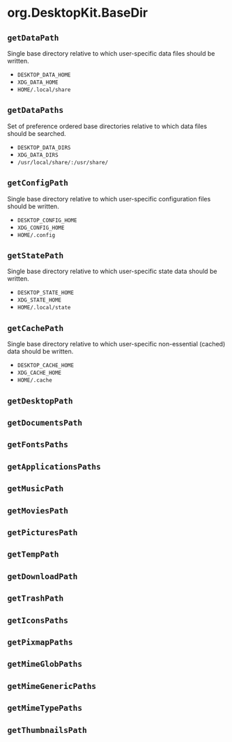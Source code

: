 # org.DesktopKit.BaseDir

## `getDataPath`

Single base directory relative to which user-specific data files should be written.

* `DESKTOP_DATA_HOME`
* `XDG_DATA_HOME`
* `HOME/.local/share`

## `getDataPaths`

Set of preference ordered base directories relative to which data files should be searched.

* `DESKTOP_DATA_DIRS`
* `XDG_DATA_DIRS`
* `/usr/local/share/:/usr/share/`

## `getConfigPath`

Single base directory relative to which user-specific configuration files should be written.

* `DESKTOP_CONFIG_HOME`
* `XDG_CONFIG_HOME`
* `HOME/.config`

## `getStatePath`

Single base directory relative to which user-specific state data should be written.

* `DESKTOP_STATE_HOME`
* `XDG_STATE_HOME`
* `HOME/.local/state`

## `getCachePath`

Single base directory relative to which user-specific non-essential (cached) data should be written. 

* `DESKTOP_CACHE_HOME`
* `XDG_CACHE_HOME`
* `HOME/.cache`

## `getDesktopPath`
## `getDocumentsPath`
## `getFontsPaths`
## `getApplicationsPaths`
## `getMusicPath`
## `getMoviesPath`
## `getPicturesPath`
## `getTempPath`
## `getDownloadPath`
## `getTrashPath`
## `getIconsPaths`
## `getPixmapPaths`
## `getMimeGlobPaths`
## `getMimeGenericPaths`
## `getMimeTypePaths`
## `getThumbnailsPath`
